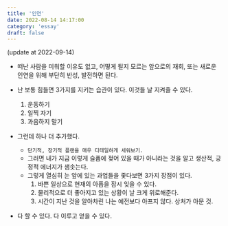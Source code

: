 ```yaml
---
title: '인연'
date: 2022-08-14 14:17:00
category: 'essay'
draft: false
---
```

(update at 2022-09-14)
- 떠난 사람을 미워할 이유도 없고, 어떻게 될지 모르는 앞으로의 재회, 또는 새로운 인연을 위해 부단히 반성, 발전하면 된다.
- 난 보통 힘들면 3가지를 지키는 습관이 있다. 이것들 날 지켜줄 수 있다.
    1. 운동하기
    2. 일찍 자기
    3. 과음하지 말기

- 그런데 하나 더 추가했다.
    - `단기적, 장기적 플랜을 매우 디테일하게 세워보기.`
    - 그러면 내가 지금 이렇게 슬픔에 젖어 있을 때가 아니라는 것을 알고 생산적, 긍정적 에너지가 샘솟는다.
    - 그렇게 열심히 눈 앞에 있는 과업들을 좇다보면 3가지 장점이 있다.
        1. 바쁜 일상으로 현재의 아픔을 잠시 잊을 수 있다.
        2. 물리적으로 더 좋아지고 있는 상황이 날 크게 위로해준다.
        3. 시간이 지난 것을 알아차린 나는 예전보다 아프지 않다. 상처가 아문 것.

- 다 할 수 있다. 다 이루고 얻을 수 있다.
